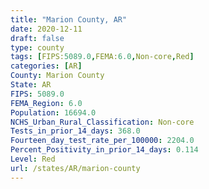```yaml
---
title: "Marion County, AR"
date: 2020-12-11
draft: false
type: county
tags: [FIPS:5089.0,FEMA:6.0,Non-core,Red]
categories: [AR]
County: Marion County
State: AR
FIPS: 5089.0
FEMA_Region: 6.0
Population: 16694.0
NCHS_Urban_Rural_Classification: Non-core
Tests_in_prior_14_days: 368.0
Fourteen_day_test_rate_per_100000: 2204.0
Percent_Positivity_in_prior_14_days: 0.114
Level: Red
url: /states/AR/marion-county
---
```



